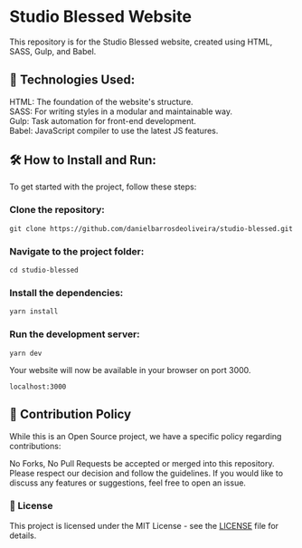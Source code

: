 # Studio Blessed Website
This repository is for the Studio Blessed website, created using HTML, SASS, Gulp, and Babel.

## 🚀 Technologies Used:
HTML: The foundation of the website's structure. <br />
SASS: For writing styles in a modular and maintainable way.<br />
Gulp: Task automation for front-end development.<br />
Babel: JavaScript compiler to use the latest JS features.<br />

## 🛠️ How to Install and Run:

To get started with the project, follow these steps:

### Clone the repository:

```git clone https://github.com/danielbarrosdeoliveira/studio-blessed.git```

### Navigate to the project folder:

```cd studio-blessed```

### Install the dependencies:

```yarn install```

### Run the development server:

```yarn dev```

Your website will now be available in your browser on port 3000.

```localhost:3000```

## 🚫 Contribution Policy
While this is an Open Source project, we have a specific policy regarding contributions:

No Forks, No Pull Requests be accepted or merged into this repository.
Please respect our decision and follow the guidelines. If you would like to discuss any features or suggestions, feel free to open an issue.

### 📄 License
This project is licensed under the MIT License - see the [LICENSE](https://opensource.org/license/mit) file for details.
